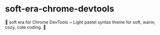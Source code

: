 # soft-era-chrome-devtools
🌸 soft era for Chrome DevTools ~ Light pastel syntax theme for soft, warm, cozy, cute coding. 🌱
